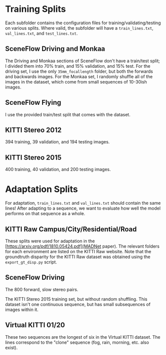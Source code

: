 # Training Splits

Each subfolder contains the configuration files for training/validating/testing on various splits. Where valid, the subfolder will have a `train_lines.txt`, `val_lines.txt`, and `test_lines.txt`.

## SceneFlow Driving and Monkaa

The Driving and Monkaa sections of SceneFlow don't have a train/test split; I divided them into 70% train, and 15% validation, and 15% test. For the driving set, I use the only `35mm_focallength` folder, but both the forwards and backwards images. For the Monkaa set, I randomly shuffle all of the images in the dataset, which come from small sequences of 10-30ish images.

## SceneFlow Flying

I use the provided train/test split that comes with the dataset.

## KITTI Stereo 2012

394 training, 39 validation, and 194 testing images.

## KITTI Stereo 2015

400 training, 40 validation, and 200 testing images.

# Adaptation Splits

For adaptation, `train_lines.txt` and `val_lines.txt` should contain the same lines! After adapting to a sequence, we want to evaluate how well the model performs on that sequence as a whole.

## KITTI Raw Campus/City/Residential/Road

These splits were used for adaptation in the [https://arxiv.org/pdf/1810.05424.pdf](MADNet paper). The relevant folders for each environment are listed on the KITTI Raw website. Note that the groundtruth disparity for the KITTI Raw dataset was obtained using the `export_gt_disp.py` script.

## SceneFlow Driving

The 800 forward, slow stereo pairs.

The KITTI Stereo 2015 training set, but without random shuffling. This dataset isn't one continuous sequence, but has small subsequences of images within it.

## Virtual KITTI 01/20

These two sequences are the longest of six in the Virtual KITTI dataset. The lines correspond to the "clone" sequence (fog, rain, morning, etc. also exist).
